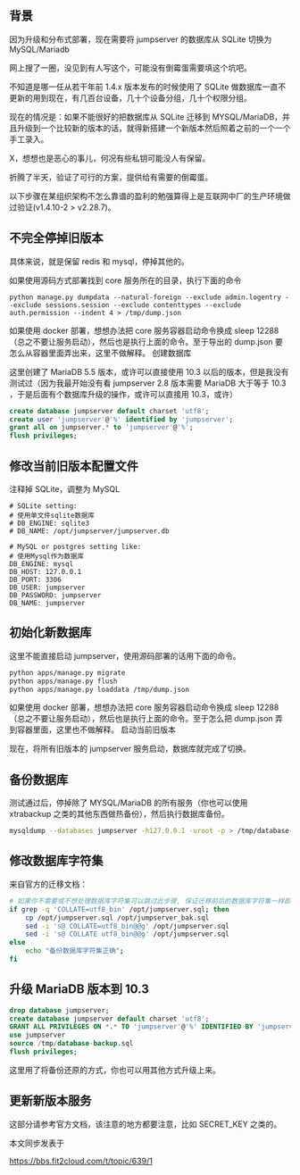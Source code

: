 ## 背景

因为升级和分布式部署，现在需要将 jumpserver 的数据库从 SQLite 切换为 MySQL/Mariadb

网上搜了一圈，没见到有人写这个，可能没有倒霉蛋需要填这个坑吧。

不知道是哪一任从若干年前 1.4.x 版本发布的时候使用了 SQLite 做数据库一直不更新的用到现在，有几百台设备，几十个设备分组，几十个权限分组。

现在的情况是：如果不能很好的把数据库从 SQLite 迁移到 MYSQL/MariaDB，并且升级到一个比较新的版本的话，就得新搭建一个新版本然后照着之前的一个一个手工录入。

X，想想也是恶心的事儿，何况有些私钥可能没人有保留。

折腾了半天，验证了可行的方案，提供给有需要的倒霉蛋。

以下步骤在某组织架构不怎么靠谱的盈利的勉强算得上是互联网中厂的生产环境做过验证(v1.4.10-2 > v2.28.7)。

## 不完全停掉旧版本

具体来说，就是保留 redis 和 mysql，停掉其他的。

如果使用源码方式部署找到 core 服务所在的目录，执行下面的命令

```
python manage.py dumpdata --natural-foreign --exclude admin.logentry --exclude sessions.session --exclude contenttypes --exclude auth.permission --indent 4 > /tmp/dump.json
```

如果使用 docker 部署，想想办法把 core 服务容器启动命令换成 sleep 12288 （总之不要让服务启动），然后也是执行上面的命令。至于导出的 dump.json 要怎么从容器里面弄出来，这里不做解释。
创建数据库

这里创建了 MariaDB 5.5 版本，或许可以直接使用 10.3 以后的版本，但是我没有测试过（因为我最开始没有看 jumpserver 2.8 版本需要 MariaDB 大于等于 10.3 ，于是后面有个数据库升级的操作，或许可以直接用 10.3，或许）

```sql
create database jumpserver default charset 'utf8';
create user 'jumpserver'@'%' identified by 'jumpserver';
grant all on jumpserver.* to 'jumpserver'@'%';
flush privileges;
```

## 修改当前旧版本配置文件

注释掉 SQLite，调整为 MySQL

```
# SQLite setting:
# 使用单文件sqlite数据库
# DB_ENGINE: sqlite3
# DB_NAME: /opt/jumpserver/jumpserver.db

# MySQL or postgres setting like:
# 使用Mysql作为数据库
DB_ENGINE: mysql
DB_HOST: 127.0.0.1
DB_PORT: 3306
DB_USER: jumpserver
DB_PASSWORD: jumpserver
DB_NAME: jumpserver
```

## 初始化新数据库

这里不能直接启动 jumpserver，使用源码部署的话用下面的命令。

```bash
python apps/manage.py migrate
python apps/manage.py flush
python apps/manage.py loaddata /tmp/dump.json
```

如果使用 docker 部署，想想办法把 core 服务容器启动命令换成 sleep 12288（总之不要让服务启动），然后也是执行上面的命令。至于怎么把 dump.json 弄到容器里面，这里也不做解释。
启动当前旧版本

现在，将所有旧版本的 jumpserver 服务启动，数据库就完成了切换。

## 备份数据库

测试通过后，停掉除了 MYSQL/MariaDB 的所有服务（你也可以使用 xtrabackup 之类的其他东西做热备份），然后执行数据库备份。

```bash
mysqldump --databases jumpserver -h127.0.0.1 -uroot -p > /tmp/database-backup.sql
```

## 修改数据库字符集

来自官方的迁移文档：

```bash
# 如果你不需要或不想处理数据库字符集可以跳过此步骤, 保证迁移前后的数据库字符集一样即可.
if grep -q 'COLLATE=utf8_bin' /opt/jumpserver.sql; then
    cp /opt/jumpserver.sql /opt/jumpserver_bak.sql
    sed -i 's@ COLLATE=utf8_bin@@g' /opt/jumpserver.sql
    sed -i 's@ COLLATE utf8_bin@@g' /opt/jumpserver.sql
else
    echo "备份数据库字符集正确";
fi
```

## 升级 MariaDB 版本到 10.3

```sql
drop database jumpserver;
create database jumpserver default charset 'utf8';
GRANT ALL PRIVILEGES ON *.* TO 'jumpserver'@'%' IDENTIFIED BY 'jumpserver' WITH GRANT OPTION;
use jumpserver
source /tmp/database-backup.sql
flush privileges;
```

这里用了将备份还原的方式，你也可以用其他方式升级上来。

## 更新新版本服务

这部分请参考官方文档，该注意的地方都要注意，比如 SECRET_KEY 之类的。

本文同步发表于

https://bbs.fit2cloud.com/t/topic/639/1

<!-- ##{"timestamp":1704643200, "custom_url":"jumpserver-switch-sqlite-to-mysql"}## -->